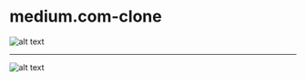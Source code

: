 # medium.com-clone
![alt text](https://i.hizliresim.com/74rm5ce.png)
***

![alt text](https://i.hizliresim.com/1h92u7j.png)
